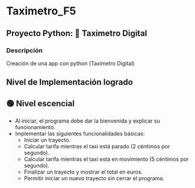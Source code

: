 # Taximetro_F5

## Proyecto Python: 🚕 Taximetro Digital

### Descripción

Creación de una app con python (Taximetro Digital)

## Nivel de Implementación logrado

## 🟢 Nivel escencial

- Al iniciar, el programa debe dar la bienvenida y explicar su funcionamiento.
- Implementar las siguientes funcionalidades básicas:
  - Iniciar un trayecto.
  - Calcular tarifa mientras el taxi está parado (2 céntimos por segundo).
  - Calcular tarifa mientras el taxi está en movimiento (5 céntimos por segundo).
  - Finalizar un trayecto y mostrar el total en euros.
  - Permitir iniciar un nuevo trayecto sin cerrar el programa.

